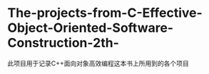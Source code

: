 # The-projects-from-C-Effective-Object-Oriented-Software-Construction-2th-
此项目用于记录C++面向对象高效编程这本书上所用到的各个项目
